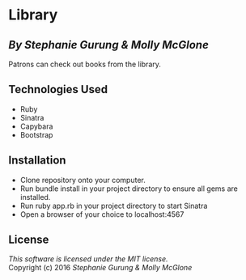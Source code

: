 # Library
## *By Stephanie Gurung & Molly McGlone*

Patrons can check out books from the library.

## Technologies Used

* Ruby<br>
* Sinatra<br>
* Capybara<br>
* Bootstrap<br>

Installation
------------
* Clone repository onto your computer.
* Run bundle install in your project directory to ensure all gems are installed.
* Run ruby app.rb in your project directory to start Sinatra
* Open a browser of your choice to localhost:4567

License
-------
_This software is licensed under the MIT license._<br>
Copyright (c) 2016 *Stephanie Gurung & Molly McGlone*
